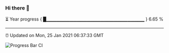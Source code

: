 ### Hi there 👋

⏳ Year progress { █▁▁▁▁▁▁▁▁▁▁▁▁▁▁▁▁▁▁▁▁▁▁▁▁▁▁▁▁▁ } 6.65 %

---

⏰ Updated on Mon, 25 Jan 2021 06:37:33 GMT

![Progress Bar CI](https://github.com/liununu/liununu/workflows/Progress%20Bar%20CI/badge.svg)
